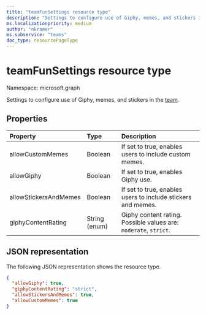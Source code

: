 ```yaml
---
title: "teamFunSettings resource type"
description: "Settings to configure use of Giphy, memes, and stickers in the team."
ms.localizationpriority: medium
author: "nkramer"
ms.subservice: "teams"
doc_type: resourcePageType
---
```


# teamFunSettings resource type

Namespace: microsoft.graph



Settings to configure use of Giphy, memes, and stickers in the [team](team.md).

## Properties
| Property	   | Type	|Description|
|:---------------|:--------|:----------|
|allowCustomMemes|Boolean|If set to true, enables users to include custom memes.|
|allowGiphy|Boolean|If set to true, enables Giphy use.|
|allowStickersAndMemes|Boolean|If set to true, enables users to include stickers and memes.|
|giphyContentRating|String (enum)|Giphy content rating. Possible values are: `moderate`, `strict`.|

## JSON representation

The following JSON representation shows the resource type.

<!-- {
  "blockType": "resource",
  "@odata.type": "microsoft.graph.teamFunSettings"
}-->

```json
{
  "allowGiphy": true,
  "giphyContentRating": "strict",
  "allowStickersAndMemes": true,
  "allowCustomMemes": true
}
```

<!-- uuid: 8fcb5dbc-d5aa-4681-8e31-b001d5168d79
2015-10-25 14:57:30 UTC -->
<!-- {
  "type": "#page.annotation",
  "description": "team's funSettings resource",
  "keywords": "",
  "section": "documentation",
  "tocPath": ""
}-->

